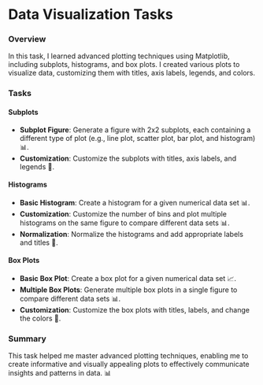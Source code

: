 # Data Visualization Tasks

### Overview
In this task, I learned advanced plotting techniques using Matplotlib, including subplots, histograms, and box plots. I created various plots to visualize data, customizing them with titles, axis labels, legends, and colors.

### Tasks

#### Subplots

* **Subplot Figure**: Generate a figure with 2x2 subplots, each containing a different type of plot (e.g., line plot, scatter plot, bar plot, and histogram) 📊.
* **Customization**: Customize the subplots with titles, axis labels, and legends 🎨.

#### Histograms

* **Basic Histogram**: Create a histogram for a given numerical data set 📊.
* **Customization**: Customize the number of bins and plot multiple histograms on the same figure to compare different data sets 📊.
* **Normalization**: Normalize the histograms and add appropriate labels and titles 📝.

#### Box Plots

* **Basic Box Plot**: Create a box plot for a given numerical data set 📈.
* **Multiple Box Plots**: Generate multiple box plots in a single figure to compare different data sets 📊.
* **Customization**: Customize the box plots with titles, labels, and change the colors 🎨.

### Summary
This task helped me master advanced plotting techniques, enabling me to create informative and visually appealing plots to effectively communicate insights and patterns in data. 📊
